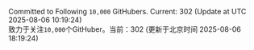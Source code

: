 Committed to Following `10,000` GitHubers. Current: <!-- FOLLOWING_COUNT -->302<!-- FOLLOWING_COUNT --> (Update at UTC <!-- LAST_UPDATED -->2025-08-06 10:19:24<!-- LAST_UPDATED -->)<br>
致力于关注`10,000`个GitHuber。当前：<!-- FOLLOWING_COUNT -->302<!-- FOLLOWING_COUNT --> (更新于北京时间 <!-- LAST_UPDATED_CST -->2025-08-06 18:19:24<!-- LAST_UPDATED_CST -->)
